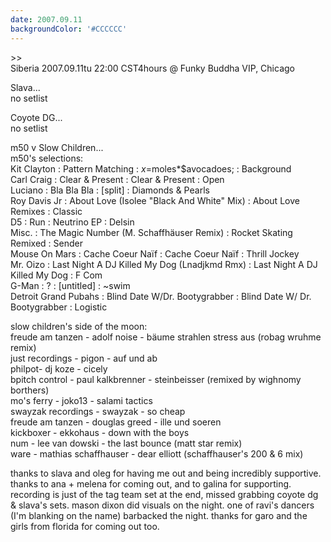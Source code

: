 ```yaml
---
date: 2007.09.11
backgroundColor: '#CCCCCC'
---
```


\>>  
Siberia 2007.09.11tu 22:00 CST4hours @ Funky Buddha VIP, Chicago  

Slava...  
no setlist  

Coyote DG...  
no setlist  

m50 v Slow Children...  
m50's selections:  
Kit Clayton : Pattern Matching : $x=$moles\*$avocadoes; : Background  
Carl Craig : Clear & Present : Clear & Present : Open  
Luciano : Bla Bla Bla : \[split\] : Diamonds & Pearls  
Roy Davis Jr : About Love (Isolee "Black And White" Mix) : About Love Remixes : Classic  
D5 : Run : Neutrino EP : Delsin  
Misc. : The Magic Number (M. Schaffhäuser Remix) : Rocket Skating Remixed : Sender  
Mouse On Mars : Cache Coeur Naïf : Cache Coeur Naïf : Thrill Jockey  
Mr. Oizo : Last Night A DJ Killed My Dog (Lnadjkmd Rmx) : Last Night A DJ Killed My Dog : F Com  
G-Man : ? : \[untitled\] : ~swim  
Detroit Grand Pubahs : Blind Date W/Dr. Bootygrabber : Blind Date W/ Dr. Bootygrabber : Logistic  

slow children's side of the moon:  
freude am tanzen - adolf noise - bäume strahlen stress aus (robag wruhme remix)  
just recordings - pigon - auf und ab  
philpot- dj koze - cicely  
bpitch control - paul kalkbrenner - steinbeisser (remixed by wighnomy borthers)  
mo's ferry - joko13 - salami tactics  
swayzak recordings - swayzak - so cheap  
freude am tanzen - douglas greed - ille und soeren  
kickboxer - ekkohaus - down with the boys  
num - lee van dowski - the last bounce (matt star remix)  
ware - mathias schaffhauser - dear elliott (schaffhauser's 200 & 6 mix)  

thanks to slava and oleg for having me out and being incredibly supportive. thanks to ana + melena for coming out, and to galina for supporting. recording is just of the tag team set at the end, missed grabbing coyote dg & slava's sets. mason dixon did visuals on the night. one of ravi's dancers (I'm blanking on the name) barbacked the night. thanks for garo and the girls from florida for coming out too.